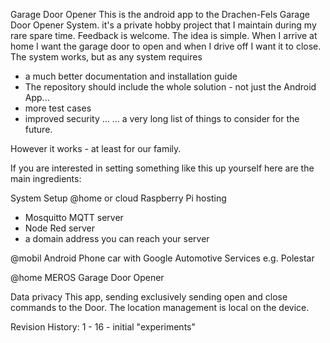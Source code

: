 Garage Door Opener
This is the android app to the Drachen-Fels Garage Door Opener System.
it's a private hobby project that I maintain during my rare spare time.
Feedback is welcome.
The idea is simple. When I arrive at home I want the garage door to open
and when I drive off I want it to close.
The system works, but as any system requires
- a much better documentation and installation guide
- The repository should include the whole solution - not just the Android App...
- more test cases
- improved security ...
  ... a very long list of things to consider for the future.

However it works - at least for our family.

If you are interested in setting something like this up yourself here are the main ingredients:

System Setup
@home or cloud
Raspberry Pi hosting
- Mosquitto MQTT server
- Node Red server
- a domain address you can reach your server

@mobil
Android Phone
car with Google Automotive Services e.g. Polestar

@home
MEROS Garage Door Opener

Data privacy
This app, sending exclusively sending open and close commands to the Door. The location management is local
on the device.

Revision History:
1 - 16 - initial "experiments"

